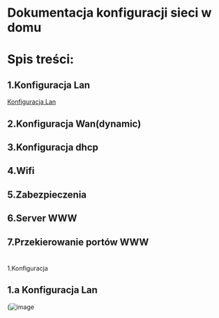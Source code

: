 #  Dokumentacja konfiguracji sieci w domu 

# Spis treści:

## 1.Konfiguracja Lan 
  [Konfiguracja Lan ](#1a-konfiguracja-lan)
 
## 2.Konfiguracja Wan(dynamic)

## 3.Konfiguracja dhcp

## 4.Wifi

## 5.Zabezpieczenia
 
## 6.Server WWW

## 7.Przekierowanie portów WWW

#
1.Konfiguracja 
## 1.a Konfiguracja Lan
 (![image](https://user-images.githubusercontent.com/98666161/193669963-129c2b4c-ffc1-4551-b430-efe77df84e9b.png)
 

